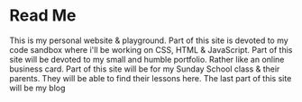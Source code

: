 Read Me
=======
This is my personal website & playground. 
Part of this site is devoted to my code sandbox where i'll be working on CSS, HTML & JavaScript.
Part of this site will be devoted to my small and humble portfolio. Rather like an online business card.
Part of this site will be for my Sunday School class & their parents. They will be able to find their lessons here. 
The last part of this site will be my blog

